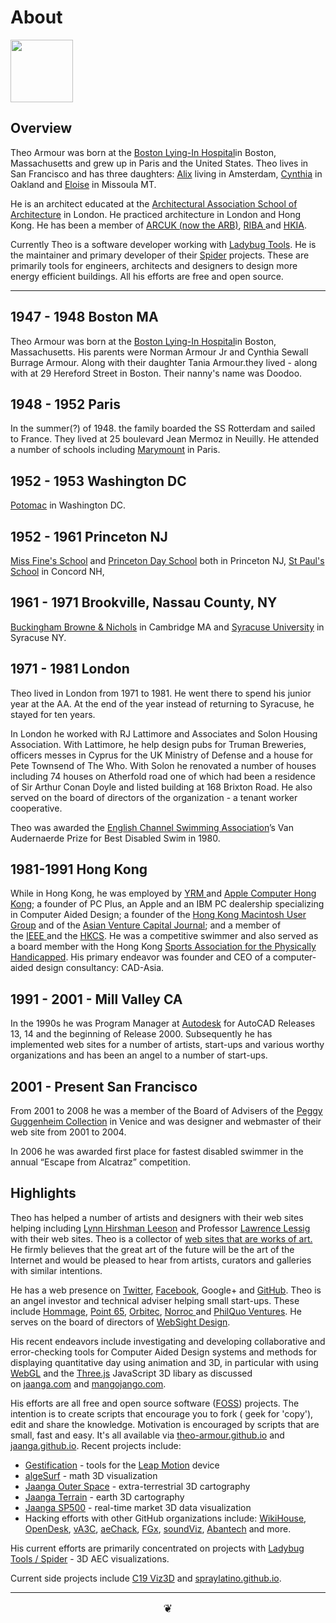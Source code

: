 
# About

<p><img src=https://theo-armour.github.io/data/theo-at-68.jpg width=100 ></p>

## Overview

Theo Armour was born at the <a href="https://snaccooperative.org/ark:/99166/w61w3pdw" target="_blank">Boston Lying-In Hospital</a>in Boston, Massachusetts and grew up in Paris and the United States. Theo lives in San Francisco and has three daughters: <a href="http://www.alixarmour.com/" target="_blank">Alix</a>&nbsp;living in Amsterdam, <a href="http://www.cynthiaarmour.com/" target="_blank">Cynthia</a> in Oakland and <a href="https://www.linkedin.com/in/eloise-armour-b84bb1ab/" target="_blank">Eloise</a> in Missoula MT.

He is an architect educated at the <a href="http://www.aaschool.ac.uk/" target="_blank" title="http://www.aaschool.ac.uk/">Architectural Association School of Architecture</a> in London. He practiced architecture in London and Hong Kong. He has been a member of <a href="http://www.arb.org.uk/" target="_blank">ARCUK (now the ARB)</a>, <a href="http://www.architecture.com/" target="_blank">RIBA </a>and <a href="http://www.hkia.net/en/Home/Index.htm" target="_blank">HKIA</a>.

Currently Theo is a software developer working with <a href="https://Ladybug.tools" target="_blank">Ladybug Tools</a>. He is the maintainer and primary developer of their <a href="https://www.ladybug.tools/spider-2022/" target="_blank">Spider</a> projects. These are primarily tools for engineers, architects and designers to design more energy efficient buildings. All his efforts are free and open source.

<hr>

## 1947 - 1948 Boston MA
Theo Armour was born at the <a href="https://snaccooperative.org/ark:/99166/w61w3pdw" target="_blank">Boston Lying-In Hospital</a>in Boston, Massachusetts. His parents were Norman Armour Jr and Cynthia Sewall Burrage Armour. Along with their daughter Tania Armour.they lived - along with at 29 Hereford Street in Boston. Their nanny's name was Doodoo.

## 1948 - 1952 Paris

In the summer(?) of 1948. the family boarded the SS Rotterdam and sailed to France. They lived at 25 boulevard Jean Mermoz in Neuilly. He attended a number of schools including <a href="https://www.marymount.fr/" target="_blank">Marymount</a> in Paris.

## 1952 - 1953 Washington DC

<a href="https://www.potomacschool.org/" target="_blank">Potomac</a> in Washington DC.

## 1952 - 1961 Princeton NJ

 <a href="https://en.wikipedia.org/wiki/Princeton_Day_School#History" target="_blank">Miss Fine's School</a> and <a href="http://www.pds.org/" target="_blank">Princeton Day School</a> both in Princeton NJ, <a href="http://sps.edu/" target="_blank">St Paul's School</a> in Concord NH,

## 1961 - 1971 Brookville, Nassau County, NY

 <a href="http://www.bbns.org/" target="_blank">Buckingham Browne &amp; Nichols</a> in Cambridge MA and <a href="http://www.syr.edu/" target="_blank">Syracuse University</a> in Syracuse NY.<br />


## 1971 - 1981 London

Theo lived in London from 1971 to 1981. He went there to spend his junior year at the AA. At the end of the year instead of returning to Syracuse, he stayed for ten years.

In London he worked with RJ Lattimore and Associates and Solon Housing Association. With Lattimore, he help design pubs for Truman Breweries, officers messes in Cyprus for the UK Ministry of Defense and a house for  Pete Townsend of The Who. With Solon he renovated a number of houses including 74 houses on Atherfold road one of which had been a residence of Sir Arthur Conan Doyle and listed building at 168 Brixton Road. He also served on the board of directors of the organization - a tenant worker cooperative.

Theo was awarded the <a href="http://www.channelswimmingassociation.com/Trophy%20Recipients/The%20Van%20Audernaerde%20Tankard.html" target="_blank">English Channel Swimming Association</a>&#8217;s Van Audernaerde Prize for Best Disabled Swim in 1980.


## 1981-1991 Hong Kong

While in Hong Kong, he was employed by <a href="http://www.yrm.co.uk/" target="_blank">YRM </a>and <a href="http://www.apple.com/hk/" target="_blank">Apple Computer Hong Kong</a>;&nbsp;a founder of PC Plus, an Apple and an IBM PC dealership specializing in Computer Aided Design; a founder of the <a href="http://www.hkmug.org.hk/" target="_blank" title="http://www.hkmug.org.hk">Hong Kong Macintosh User Group</a> and of the <a href="http://www.asianfn.com/" target="_blank" title="http://www.asianfn.com/">Asian Venture Capital Journal</a>;&nbsp;and a member of the&nbsp;<a href="http://www.ieee.org/index.html" target="_blank">IEEE&nbsp;</a>and the&nbsp;<a href="http://www.hkcs.org.hk/en_hk/home/home.asp" target="_blank">HKCS</a>.&nbsp;He was a competitive swimmer and also served as a board member with the Hong Kong&nbsp;<a href="http://www.hksap.org/" target="_blank">Sports Association for the Physically Handicapped</a>. His primary endeavor was founder and CEO of a computer-aided design consultancy: CAD-Asia.<br />

## 1991 - 2001 - Mill Valley CA

In the 1990s he was Program Manager at&nbsp;<a href="http://autodesk.com/" target="_blank" title="autodesk">Autodesk</a>&nbsp;for AutoCAD Releases 13, 14 and the beginning of Release 2000. Subsequently he has implemented web sites for a number of artists, start-ups and various worthy organizations and has been an angel to a number of start-ups.

## 2001 - Present San Francisco

From 2001 to 2008 he was a member of the Board of Advisers of the <a href="http://guggenheim-venice.it/" target="_blank" title="http://guggenheim-venice.it">Peggy Guggenheim Collection</a> in Venice and was designer and webmaster of their web site from 2001 to 2004.<br />

In 2006 he was awarded first place for fastest disabled swimmer in the annual &#8220;Escape from Alcatraz&#8221; competition.<br />


## Highlights

Theo has helped a number of artists and designers with their web sites helping including <a href="http://lynnhershman.com/" target="_blank" title="http://lynnhershman.com">Lynn Hirshman Leeson</a> and Professor <a href="http://lessig.org/" target="_blank" title="Lessig.org">Lawrence Lessig</a> with their web sites. Theo is a collector of <a href="http://artofthenet.com/" target="_blank">web sites that are works of art.</a> He firmly believes that the great art of the future will be the art of the Internet and would be pleased to hear from artists, curators and galleries with similar intentions.

He has a web presence on <a href="http://twitter.com/ta" target="_blank">Twitter</a>, <a href="http://facebook.com/tarmour" target="_blank">Facebook</a>, Google+ and <a href="http://tarmour.github.com/" target="_blank">GitHub</a>. Theo is an angel investor and technical adviser helping small start-ups. These include <a href="http://hommage.com/" target="_blank">Hommage</a>, <a href="http://point65.com/" target="_blank">Point 65</a>, <a href="http://orbitec.com/" target="_blank">Orbitec</a>, <a href="http://www.norroc.com/" target="_blank">Norroc </a>and <a href="http://www.philquo.com/" target="_blank">PhilQuo Ventures</a>. He serves on the board of directors of <a href="https://www.websightdesign.com/" target="_blank">WebSight Design</a>.<br />

His recent endeavors include investigating and developing collaborative and error-checking tools for Computer Aided Design systems and methods for displaying quantitative day using animation and 3D, in particular with using <a href="http://en.wikipedia.org/wiki/WebGL" target="_blank">WebGL</a>&nbsp;and the <a href="https://github.com/mrdoob/three.js/" target="_blank">Three.js</a>&nbsp;JavaScript 3D libary as discussed on&nbsp;<a href="http://jaanga.com/" target="_blank">jaanga.com</a>&nbsp;and&nbsp;<a href="http://mangojango.com/" target="_blank" >mangojango.com</a>.<br />

His efforts are all free and open source software (<a href="https://en.wikipedia.org/wiki/Free_and_open-source_software" target="_blank" >FOSS</a>) projects. The intention is to create scripts that encourage you to fork ( geek for 'copy'), edit and share the knowledge. Motivation is encouraged by scripts that are small, fast and easy. It's all available via <a href="https://theo-armour.github.io/2020/" target="_blank">theo-armour.github.io</a> and <a href="https://jaanga.github.io/">jaanga.github.io</a>. Recent projects include:<br />
<ul>
<li><a href="https://jaanga.github.io/gestification-r2/">Gestification</a> - tools for the <a href="http://leapmotion.com/">Leap Motion</a> device</li>
<li><a href="https://jaanga.github.io/algesurf/">algeSurf</a> - math 3D visualization</li>
<li><a href="https://jaanga.github.io/outer-space/">Jaanga Outer Space</a> - extra-terrestrial 3D cartography</li>
<li><a href="https://jaanga.github.io/terrain-r2/terrain.html">Jaanga Terrain</a> - earth 3D cartography</li>
<li><a href="https://jaanga.github.io/sp500/index.html">Jaanga SP500</a> - real-time market 3D data visualization</li>
<li>Hacking efforts with other GitHub organizations include: <a href="https://wikihouse.github.io/viewer-experiments/" target="_blank">WikiHouse</a>, <a href="https://opendesk.github.io/design-playground/"  target="_blank">OpenDesk</a>, <a href="https://va3c.github.io/" target="_blank">vA3C</a>, <a href="https://aechack.github.io/" target="_blank">aeChack</a>, <a href="https://fgx.github.io/" target="_blank">FGx</a>,&nbsp;<a href="https://soundviz.github.io/" target="_blank">soundViz</a>, <a href="https://abantech.net/home/r2/index.html">Abantech</a> and more.</li>
</ul>


His current efforts are primarily concentrated on projects with <a href="https://www.ladybug.tools/spider-2020/" target="_blank" >Ladybug Tools / Spider</a> - 3D AEC visualizations.

Current side projects include <a href="https://www.ladybug.tools/spider-covid-19-viz-3d/" target="_blank">C19 Viz3D</a> and <a href="https://spraylatino.github.io" target="_blank">spraylatino.github.io</a>.


***

<center title="hello!" ><a href=javascript:window.scrollTo(0,0); style=font-size:2ch;text-decoration:none; target="_blank"> ❦ </a></center>
